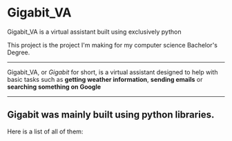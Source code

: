 # Gigabit_VA
Gigabit_VA is a virtual assistant built using exclusively python 

This project is the project I'm making for my computer science Bachelor's Degree.

---

Gigabit_VA, or *Gigabit* for short, is a virtual assistant designed to help with basic tasks such as **getting weather information**, **sending emails** or **searching something on Google**

---

## Gigabit was mainly built using python libraries.

Here is a list of all of them:
